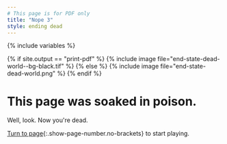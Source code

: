 ```yaml
---
# This page is for PDF only
title: "Nope 3"
style: ending dead
---
```


{% include variables %}

{% if site.output == "print-pdf" %}
{% include image file="end-state-dead-world--bg-black.tif" %}
{% else %}
{% include image file="end-state-dead-world.png" %}
{% endif %}

# This page was soaked in poison.

Well, look. Now you're dead.

[Turn to page](chapter_welcome-to-2021.html){:.show-page-number.no-brackets} to start playing.
